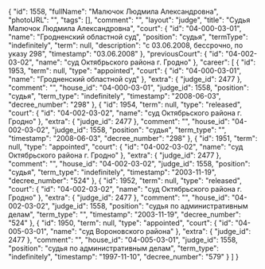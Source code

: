{
    "id": 1558,
    "fullName": "Малючок Людмила Александровна",
    "photoURL": "",
    "tags": [],
    "comment": "",
    "layout": "judge",
    "title": "Судья Малючок Людмила Александровна",
    "court": {
        "id": "04-000-03-01",
        "name": "Гродненский областной суд",
        "position": "судья",
        "termType": "indefinitely",
        "term": null,
        "description": "c 03.06.2008, бессрочно, по указу 298",
        "timestamp": "03.06.2008"
    },
    "previousCourt": {
        "id": "04-002-03-02",
        "name": "суд Октябрьского района г. Гродно"
    },
    "career": [
        {
            "id": 1953,
            "term": null,
            "type": "appointed",
            "court": {
                "id": "04-000-03-01",
                "name": "Гродненский областной суд"
            },
            "extra": {
                "judge_id": 2477
            },
            "comment": "",
            "house_id": "04-000-03-01",
            "judge_id": 1558,
            "position": "судья",
            "term_type": "indefinitely",
            "timestamp": "2008-06-03",
            "decree_number": "298"
        },
        {
            "id": 1954,
            "term": null,
            "type": "released",
            "court": {
                "id": "04-002-03-02",
                "name": "суд Октябрьского района г. Гродно"
            },
            "extra": {
                "judge_id": 2477
            },
            "comment": "",
            "house_id": "04-002-03-02",
            "judge_id": 1558,
            "position": "судья",
            "term_type": "",
            "timestamp": "2008-06-03",
            "decree_number": "298"
        },
        {
            "id": 1951,
            "term": null,
            "type": "appointed",
            "court": {
                "id": "04-002-03-02",
                "name": "суд Октябрьского района г. Гродно"
            },
            "extra": {
                "judge_id": 2477
            },
            "comment": "",
            "house_id": "04-002-03-02",
            "judge_id": 1558,
            "position": "судья",
            "term_type": "indefinitely",
            "timestamp": "2003-11-19",
            "decree_number": "524"
        },
        {
            "id": 1952,
            "term": null,
            "type": "released",
            "court": {
                "id": "04-002-03-02",
                "name": "суд Октябрьского района г. Гродно"
            },
            "extra": {
                "judge_id": 2477
            },
            "comment": "",
            "house_id": "04-002-03-02",
            "judge_id": 1558,
            "position": "судья по административным делам",
            "term_type": "",
            "timestamp": "2003-11-19",
            "decree_number": "524"
        },
        {
            "id": 1950,
            "term": null,
            "type": "appointed",
            "court": {
                "id": "04-005-03-01",
                "name": "суд Вороновского района"
            },
            "extra": {
                "judge_id": 2477
            },
            "comment": "",
            "house_id": "04-005-03-01",
            "judge_id": 1558,
            "position": "судья по административным делам",
            "term_type": "indefinitely",
            "timestamp": "1997-11-10",
            "decree_number": "579"
        }
    ]
}